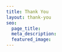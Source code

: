 ```yaml
---
title: Thank You
layout: thank-you
seo:
  page_title:
  meta_description:
  featured_image:
---
```

